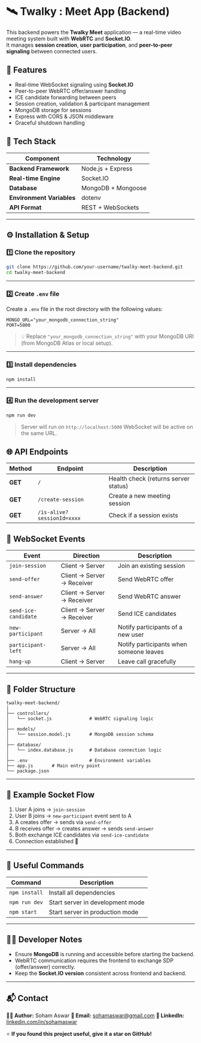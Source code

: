 # 🛰️ Twalky : Meet App (Backend)

This backend powers the **Twalky Meet** application — a real-time video meeting system built with **WebRTC** and **Socket.IO**.  
It manages **session creation**, **user participation**, and **peer-to-peer signaling** between connected users.

## 🚀 Features

-  Real-time WebSocket signaling using **Socket.IO**
-  Peer-to-peer WebRTC offer/answer handling
-  ICE candidate forwarding between peers
-  Session creation, validation & participant management
-  MongoDB storage for sessions
-  Express with CORS & JSON middleware
-  Graceful shutdown handling

## 🧩 Tech Stack

| Component | Technology |
|------------|-------------|
| **Backend Framework** | Node.js + Express |
| **Real-time Engine** | Socket.IO |
| **Database** | MongoDB + Mongoose |
| **Environment Variables** | dotenv |
| **API Format** | REST + WebSockets |

---

## ⚙️ Installation & Setup

### 1️⃣ Clone the repository
```bash
git clone https://github.com/your-username/twalky-meet-backend.git
cd twalky-meet-backend
````

---

### 2️⃣ Create `.env` file

Create a `.env` file in the root directory with the following values:

```env
MONGO_URL="your_mongodb_connection_string"
PORT=5000
```

> 💡 Replace `"your_mongodb_connection_string"` with your MongoDB URI (from MongoDB Atlas or local setup).

---

### 3️⃣ Install dependencies

```bash
npm install
```

---

### 4️⃣ Run the development server

```bash
npm run dev
```

> Server will run on `http://localhost:5000`
> WebSocket will be active on the same URL.



## 🌐 API Endpoints

| Method   | Endpoint                   | Description                          |
| -------- | -------------------------- | ------------------------------------ |
| **GET**  | `/`                        | Health check (returns server status) |
| **GET**  | `/create-session`          | Create a new meeting session         |
| **GET**  | `/is-alive?sessionId=xxxx` | Check if a session exists            |

## 🔌 WebSocket Events

| Event                | Direction                  | Description                             |
| -------------------- | -------------------------- | --------------------------------------- |
| `join-session`       | Client → Server            | Join an existing session                |
| `send-offer`         | Client → Server → Receiver | Send WebRTC offer                       |
| `send-answer`        | Client → Server → Receiver | Send WebRTC answer                      |
| `send-ice-candidate` | Client → Server → Receiver | Send ICE candidates                     |
| `new-participant`    | Server → All               | Notify participants of a new user       |
| `participant-left`   | Server → All               | Notify participants when someone leaves |
| `hang-up`            | Client → Server            | Leave call gracefully                   |

---

## 🧠 Folder Structure

```
twalky-meet-backend/
│
├── controllers/
│   └── socket.js              # WebRTC signaling logic
│
├── models/
│   └── session.model.js       # MongoDB session schema
│
├── database/
│   └── index.database.js      # Database connection logic
│
├── .env                       # Environment variables
├── app.js       # Main entry point
└── package.json
```

---

## 🧪 Example Socket Flow

1. User A joins → `join-session`
2. User B joins → `new-participant` event sent to A
3. A creates offer → sends via `send-offer`
4. B receives offer → creates answer → sends `send-answer`
5. Both exchange ICE candidates via `send-ice-candidate`
6. Connection established 🎥

---

## 🧰 Useful Commands

| Command        | Description                      |
| -------------- | -------------------------------- |
| `npm install`  | Install all dependencies         |
| `npm run dev`  | Start server in development mode |
| `npm start`    | Start server in production mode  |

---

## 🧑‍💻 Developer Notes

* Ensure **MongoDB** is running and accessible before starting the backend.
* WebRTC communication requires the frontend to exchange SDP (offer/answer) correctly.
* Keep the **Socket.IO version** consistent across frontend and backend.
---

## 📬 Contact

**👩‍💻 Author:** Soham Aswar
**📧 Email:** [sohamaswar@gmail.com](mailto:sohamaswar@gmail.com)
**🔗 LinkedIn:** [linkedin.com/in/sohamaswar](https://www.google.com/url?sa=t&rct=j&q=&esrc=s&source=web&cd=&cad=rja&uact=8&ved=2ahUKEwiu_OOsjcyQAxX0YfUHHVMJO7AQFnoECBsQAQ&url=https%3A%2F%2Fin.linkedin.com%2Fin%2Fsoham-aswar-18376b22a%3Ftrk%3Dpublic_profile_browsemap&usg=AOvVaw0ivsKXXKueS298YG0EHdQv&opi=89978449)


⭐ **If you found this project useful, give it a star on GitHub!**
